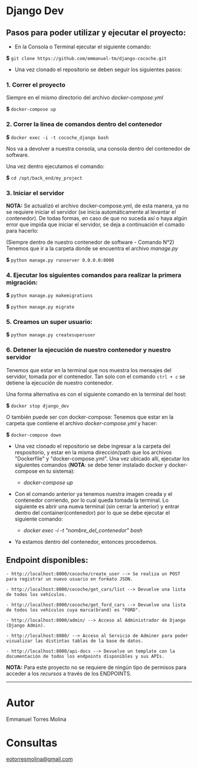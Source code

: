 # Django Dev

## Pasos para poder utilizar y ejecutar el proyecto:

- En la Consola o Terminal ejecutar el siguiente comando: 

**$** `git clone https://github.com/emmanuel-tm/django-cocoche.git`

- Una vez clonado el repositorio se deben seguir los siguientes pasos:

### 1. Correr el proyecto
Siempre en el mismo directorio del archivo *docker-compose.yml*

**$** `docker-compose up`

### 2. Correr la línea de comandos dentro del contenedor

**$** `docker exec -i -t cocoche_django bash`

Nos va a devolver a nuestra consola, una consola dentro del contenedor de software.


Una vez dentro ejecutamos el comando:

**$** `cd /opt/back_end/my_project` 

### 3. Iniciar el servidor

**NOTA:** Se actualizó el archivo docker-compose.yml, de esta manera, ya no se
requiere iniciar el servidor (se inicia automáticamente al levantar el contenedor).
De todas formas, en caso de que no suceda así o haya algún error que impida que iniciar
el servidor, se deja a continuación el comado para hacerlo:

(Siempre dentro de nuestro contenedor de software - Comando N°2)  
Tenemos que ir a la carpeta donde se encuentra el archivo *manage.py*  

**$** `python manage.py runserver 0.0.0.0:8000`  

### 4. Ejecutar los siguientes comandos para realizar la primera migración:  

**$** `python manage.py makemigrations`

**$** `python manage.py migrate` 

### 5. Creamos un super usuario:  

**$** `python manage.py createsuperuser`

### 6. Detener la ejecución de nuestro contenedor y nuestro servidor
Tenemos que estar en la terminal que nos muestra los mensajes del servidor, tomada por el contenedor.
Tan solo con el comando `ctrl + c`  se detiene la ejecución de nuestro contenedor.  

Una forma alternativa es con el siguiente comando en la terminal del host:

**$** `docker stop django_dev`  

O también puede ser con docker-compose:
Tenemos que estar en la carpeta que contiene el archivo *docker-compose.yml* y hacer:


**$** `docker-compose down`  

- Una vez clonado el repositorio se debe ingresar a la carpeta del respositorio, y estar en la misma dirección/path que los archivos "Dockerfile" y "docker-compose.yml". Una vez ubicado allí, ejecutar los siguientes comandos (**NOTA**: se debe tener instalado docker y docker-compose en tu sistema):

    - *docker-compose up*

- Con el comando anterior ya tenemos nuestra imagen creada y el contenedor corriendo, por lo cual queda tomada la terminal. Lo siguiente es abrir una nueva terminal (sin cerrar la anterior) y entrar dentro del container(contenedor) por lo que se debe ejecutar el siguiente comando:

    - *docker exec -i -t "nombre_del_contenedor" bash*

- Ya estamos dentro del contenedor, entonces procedemos.


## Endpoint disponibles:

    - http://localhost:8000/cocoche/create_user --> Se realiza un POST para registrar un nuevo usuario en formato JSON.

    - http://localhost:8000/cocoche/get_cars/list --> Devuelve una lista de todos los vehículos.

    - http://localhost:8000/cocoche/get_ford_cars --> Devuelve una lista de todos los vehículos cuya marca(brand) es "FORD".

    - http://localhost:8000/admin/ --> Acceso al Administrador de Django (Django Admin).

    - http://localhost:8080/ --> Acceso al Servicio de Adminer para poder visualizar las distintas tablas de la base de datos.

    - http://localhost:8000/api-docs --> Devuelve un template con la documentación de todos los endpoints disponibles y sus APIs.


**NOTA:** Para este proyecto no se requiere de ningún tipo de permisos para acceder a los *recursos* a través de los ENDPOINTS.


---
# Autor
Emmanuel Torres Molina

# Consultas
eotorresmolina@gmail.com
